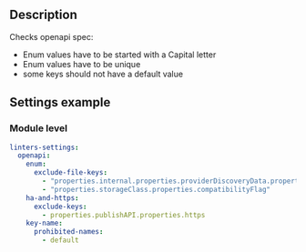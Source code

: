 ## Description

Checks openapi spec:
 - Enum values have to be started with a Capital letter
 - Enum values have to be unique
 - some keys should not have a default value


## Settings example

### Module level

```yaml
linters-settings:
  openapi:
    enum:
      exclude-file-keys:
        - "properties.internal.properties.providerDiscoveryData.properties.apiVersion"
        - "properties.storageClass.properties.compatibilityFlag"
    ha-and-https:
      exclude-keys:
        - properties.publishAPI.properties.https
    key-name:
      prohibited-names:
        - default
```